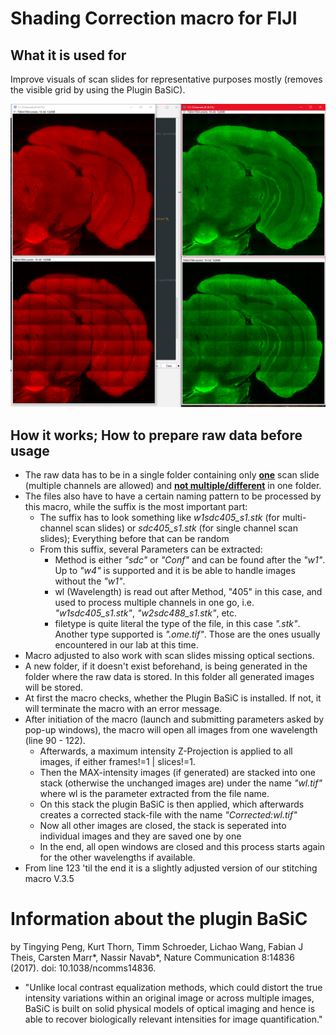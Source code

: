 # Shading Correction macro for FIJI
## What it is used for
Improve visuals of scan slides for representative purposes mostly (removes the visible grid by using the Plugin BaSiC).

![alt text](https://github.com/HU-Berlin-Optobiology/Optobio/blob/main/StitchingShading/BeforeAfter.png?raw=true)
## How it works; How to prepare raw data before usage
- The raw data has to be in a single folder containing only <ins>**one**</ins> scan slide (multiple channels are allowed) and <ins>**not multiple/different**</ins> in one folder.
- The files also have to have a certain naming pattern to be processed by this macro, while the suffix is the most important part:
  - The suffix has to look something like *w1sdc405_s1.stk* (for multi-channel scan slides) or *sdc405_s1.stk* (for single channel scan slides); Everything before that can be random
  - From this suffix, several Parameters can be extracted:
    - Method is either *"sdc"* or *"Conf"* and can be found after the *"w1"*. Up to *"w4"* is supported and it is be able to handle images without the *"w1"*.
    - wl (Wavelength) is read out after Method, "405" in this case, and used to process multiple channels in one go, i.e. *"w1sdc405_s1.stk"*, *"w2sdc488_s1.stk"*, etc.
    - filetype is quite literal the type of the file, in this case *".stk"*. Another type supported is *".ome.tif"*. Those are the ones usually encountered in our lab at this time.
- Macro adjusted to also work with scan slides missing optical sections.
- A new folder, if it doesn't exist beforehand, is being generated in the folder where the raw data is stored. In this folder all generated images will be stored.
- At first the macro checks, whether the Plugin BaSiC is installed. If not, it will terminate the macro with an error message.
- After initiation of the macro (launch and submitting parameters asked by pop-up windows), the macro will open all images from one wavelength (line 90 - 122).
  - Afterwards, a maximum intensity Z-Projection is applied to all images, if either frames!=1 | slices!=1.
  - Then the MAX-intensity images (if generated) are stacked into one stack (otherwise the unchanged images are) under the name *"wl.tif"* where wl is the parameter extracted from the file name.
  - On this stack the plugin BaSiC is then applied, which afterwards creates a corrected stack-file with the name *"Corrected:wl.tif"*
  - Now all other images are closed, the stack is seperated into individual images and they are saved one by one
  - In the end, all open windows are closed and this process starts again for the other wavelengths if available.
- From line 123 'til the end it is a slightly adjusted version of our stitching macro V.3.5
# Information about the plugin BaSiC
by Tingying Peng, Kurt Thorn, Timm Schroeder, Lichao Wang, Fabian J Theis, Carsten Marr*, Nassir Navab*, Nature Communication 8:14836 (2017). doi: 10.1038/ncomms14836.
- "Unlike local contrast equalization methods, which could distort the true intensity variations within an original image or across multiple images, BaSiC is built on solid physical models of optical imaging and hence is able to recover biologically relevant intensities for image quantification."
